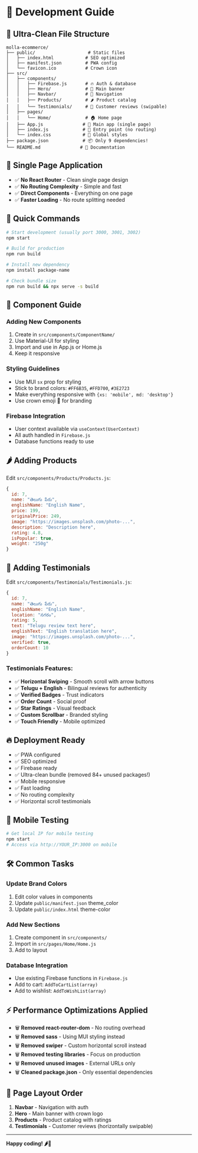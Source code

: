 # 🔧 Development Guide

## 📁 Ultra-Clean File Structure

```
molla-ecommerce/
├── public/                    # Static files
│   ├── index.html            # SEO optimized
│   ├── manifest.json         # PWA config
│   └── favicon.ico           # Crown icon
├── src/
│   ├── components/
│   │   ├── Firebase.js       # 🔥 Auth & database
│   │   ├── Hero/             # 👑 Main banner
│   │   ├── Navbar/           # 🧭 Navigation
│   │   ├── Products/         # 🌶️ Product catalog
│   │   └── Testimonials/     # 💬 Customer reviews (swipable)
│   ├── pages/
│   │   └── Home/             # 🏠 Home page
│   ├── App.js               # 📱 Main app (single page)
│   ├── index.js             # 🚀 Entry point (no routing)
│   └── index.css            # 🎨 Global styles
├── package.json             # 📦 Only 9 dependencies!
└── README.md               # 📖 Documentation
```

## 🎯 Single Page Application
- ✅ **No React Router** - Clean single page design
- ✅ **No Routing Complexity** - Simple and fast
- ✅ **Direct Components** - Everything on one page
- ✅ **Faster Loading** - No route splitting needed

## 🚀 Quick Commands

```bash
# Start development (usually port 3000, 3001, 3002)
npm start

# Build for production
npm run build

# Install new dependency
npm install package-name

# Check bundle size
npm run build && npx serve -s build
```

## 🎨 Component Guide

### Adding New Components
1. Create in `src/components/ComponentName/`
2. Use Material-UI for styling
3. Import and use in App.js or Home.js
4. Keep it responsive

### Styling Guidelines
- Use MUI `sx` prop for styling
- Stick to brand colors: `#FF6B35`, `#FFD700`, `#3E2723`
- Make everything responsive with `{xs: 'mobile', md: 'desktop'}`
- Use crown emoji 👑 for branding

### Firebase Integration
- User context available via `useContext(UserContext)`
- All auth handled in `Firebase.js`
- Database functions ready to use

## 🌶️ Adding Products

Edit `src/components/Products/Products.js`:

```javascript
{
  id: 7,
  name: "తెలుగు పేరు",
  englishName: "English Name",
  price: 199,
  originalPrice: 249,
  image: "https://images.unsplash.com/photo-...",
  description: "Description here",
  rating: 4.8,
  isPopular: true,
  weight: "250g"
}
```

## 💬 Adding Testimonials

Edit `src/components/Testimonials/Testimonials.js`:

```javascript
{
  id: 7,
  name: "తెలుగు పేరు",
  englishName: "English Name", 
  location: "నగరం",
  rating: 5,
  text: "Telugu review text here",
  englishText: "English translation here",
  image: "https://images.unsplash.com/photo-...",
  verified: true,
  orderCount: 10
}
```

### Testimonials Features:
- ✅ **Horizontal Swiping** - Smooth scroll with arrow buttons
- ✅ **Telugu + English** - Bilingual reviews for authenticity  
- ✅ **Verified Badges** - Trust indicators
- ✅ **Order Count** - Social proof
- ✅ **Star Ratings** - Visual feedback
- ✅ **Custom Scrollbar** - Branded styling
- ✅ **Touch Friendly** - Mobile optimized

## 🔥 Deployment Ready

- ✅ PWA configured
- ✅ SEO optimized  
- ✅ Firebase ready
- ✅ Ultra-clean bundle (removed 84+ unused packages!)
- ✅ Mobile responsive
- ✅ Fast loading
- ✅ No routing complexity
- ✅ Horizontal scroll testimonials

## 📱 Mobile Testing

```bash
# Get local IP for mobile testing
npm start
# Access via http://YOUR_IP:3000 on mobile
```

## 🛠️ Common Tasks

### Update Brand Colors
1. Edit color values in components
2. Update `public/manifest.json` theme_color
3. Update `public/index.html` theme-color

### Add New Sections
1. Create component in `src/components/`
2. Import in `src/pages/Home/Home.js`
3. Add to layout

### Database Integration
- Use existing Firebase functions in `Firebase.js`
- Add to cart: `AddToCartList(array)`
- Add to wishlist: `AddToWishList(array)`

## ⚡ Performance Optimizations Applied

- 🗑️ **Removed react-router-dom** - No routing overhead
- 🗑️ **Removed sass** - Using MUI styling instead  
- 🗑️ **Removed swiper** - Custom horizontal scroll instead
- 🗑️ **Removed testing libraries** - Focus on production
- 🗑️ **Removed unused images** - External URLs only
- 🗑️ **Cleaned package.json** - Only essential dependencies

## 🎯 Page Layout Order

1. **Navbar** - Navigation with auth
2. **Hero** - Main banner with crown logo
3. **Products** - Product catalog with ratings
4. **Testimonials** - Customer reviews (horizontally swipable)

---

**Happy coding! 🌶️👑** 